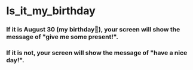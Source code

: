 # Is_it_my_birthday
### If it is August 30 (my birthday🎂), your screen will show the message of "give me some present!".
### If it is not, your screen will show the message of "have a nice day!".
